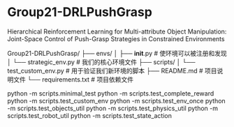 # Group21-DRLPushGrasp
Hierarchical Reinforcement Learning for Multi-attribute Object Manipulation:  Joint-Space Control of Push-Grasp Strategies in Constrained Environments


Group21-DRLPushGrasp/
├── envs/
│   ├── __init__.py          # 使环境可以被注册和发现
│   └── strategic_env.py     # 我们的核心环境文件
├── scripts/
│   └── test_custom_env.py   # 用于验证我们新环境的脚本
├── README.md                # 项目说明文件
└── requirements.txt         # 项目依赖文件


python -m scripts.minimal_test
python -m scripts.test_complete_reward
python -m scripts.test_custom_env
python -m scripts.test_env_once
python -m scripts.test_objects_util
python -m scripts.test_physics_util
python -m scripts.test_robot_util
python -m scripts.test_state_action
